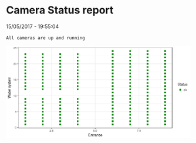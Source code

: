 Camera Status report
================
15/05/2017 - 19:55:04

    All cameras are up and running

![](camreport_files/figure-markdown_github/unnamed-chunk-2-1.png)
